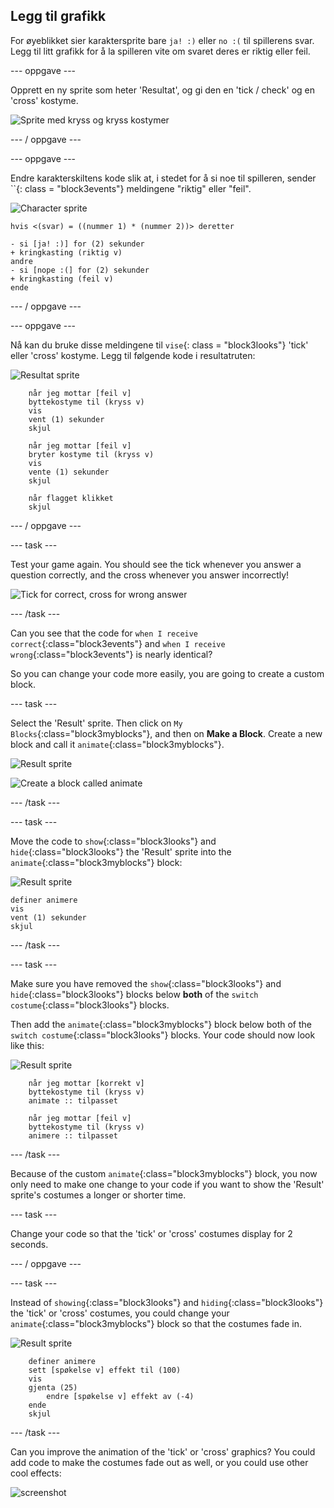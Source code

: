 ## Legg til grafikk

For øyeblikket sier karaktersprite bare `ja! :)` eller `no :(` til spillerens svar. Legg til litt grafikk for å la spilleren vite om svaret deres er riktig eller feil.

\--- oppgave \---

Opprett en ny sprite som heter 'Resultat', og gi den en 'tick / check' og en 'cross' kostyme.

![Sprite med kryss og kryss kostymer](images/brain-result.png)

\--- / oppgave \---

\--- oppgave \---

Endre karakterskiltens kode slik at, i stedet for å si noe til spilleren, sender ``{: class = "block3events"} meldingene "riktig" eller "feil".

![Character sprite](images/giga-sprite.png)

```blocks3
hvis <(svar) = ((nummer 1) * (nummer 2))> deretter

- si [ja! :)] for (2) sekunder
+ kringkasting (riktig v)
andre
- si [nope :(] for (2) sekunder
+ kringkasting (feil v)
ende
```

\--- / oppgave \---

\--- oppgave \---

Nå kan du bruke disse meldingene til `vise`{: class = "block3looks"} 'tick' eller 'cross' kostyme. Legg til følgende kode i resultatruten:

![Resultat sprite](images/result-sprite.png)

```blocks3
    når jeg mottar [feil v]
    byttekostyme til (kryss v)
    vis
    vent (1) sekunder
    skjul

    når jeg mottar [feil v]
    bryter kostyme til (kryss v)
    vis
    vente (1) sekunder
    skjul

    når flagget klikket
    skjul
```

\--- / oppgave \---

\--- task \---

Test your game again. You should see the tick whenever you answer a question correctly, and the cross whenever you answer incorrectly!

![Tick for correct, cross for wrong answer](images/brain-test-answer.png)

\--- /task \---

Can you see that the code for `when I receive correct`{:class="block3events"} and `when I receive wrong`{:class="block3events"} is nearly identical?

So you can change your code more easily, you are going to create a custom block.

\--- task \---

Select the 'Result' sprite. Then click on `My Blocks`{:class="block3myblocks"}, and then on **Make a Block**. Create a new block and call it `animate`{:class="block3myblocks"}.

![Result sprite](images/result-sprite.png)

![Create a block called animate](images/brain-animate-function.png)

\--- /task \---

\--- task \---

Move the code to `show`{:class="block3looks"} and `hide`{:class="block3looks"} the 'Result' sprite into the `animate`{:class="block3myblocks"} block:

![Result sprite](images/result-sprite.png)

```blocks3
definer animere
vis
vent (1) sekunder
skjul
```

\--- /task \---

\--- task \---

Make sure you have removed the `show`{:class="block3looks"} and `hide`{:class="block3looks"} blocks below **both** of the `switch costume`{:class="block3looks"} blocks.

Then add the `animate`{:class="block3myblocks"} block below both of the `switch costume`{:class="block3looks"} blocks. Your code should now look like this:

![Result sprite](images/result-sprite.png)

```blocks3
    når jeg mottar [korrekt v]
    byttekostyme til (kryss v)
    animate :: tilpasset

    når jeg mottar [feil v]
    byttekostyme til (kryss v)
    animere :: tilpasset
```

\--- /task \---

Because of the custom `animate`{:class="block3myblocks"} block, you now only need to make one change to your code if you want to show the 'Result' sprite's costumes a longer or shorter time.

\--- task \---

Change your code so that the 'tick' or 'cross' costumes display for 2 seconds.

\--- / oppgave \---

\--- task \---

Instead of `showing`{:class="block3looks"} and `hiding`{:class="block3looks"} the 'tick' or 'cross' costumes, you could change your `animate`{:class="block3myblocks"} block so that the costumes fade in.

![Result sprite](images/result-sprite.png)

```blocks3
    definer animere
    sett [spøkelse v] effekt til (100)
    vis
    gjenta (25)
        endre [spøkelse v] effekt av (-4)
    ende
    skjul
```

\--- /task \---

Can you improve the animation of the 'tick' or 'cross' graphics? You could add code to make the costumes fade out as well, or you could use other cool effects:

![screenshot](images/brain-effects.png)